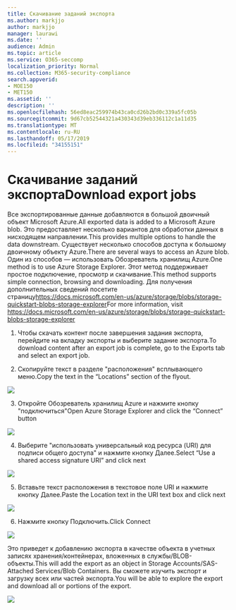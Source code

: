 ```yaml
---
title: Скачивание заданий экспорта
ms.author: markjjo
author: markjjo
manager: laurawi
ms.date: ''
audience: Admin
ms.topic: article
ms.service: O365-seccomp
localization_priority: Normal
ms.collection: M365-security-compliance
search.appverid:
- MOE150
- MET150
ms.assetid: ''
description: ''
ms.openlocfilehash: 56ed8eac259974b43ca0cd26b2bd0c339a5fc05b
ms.sourcegitcommit: 9d67cb52544321a430343d39eb336112c1a11d35
ms.translationtype: MT
ms.contentlocale: ru-RU
ms.lasthandoff: 05/17/2019
ms.locfileid: "34155151"
---
```

# <a name="download-export-jobs"></a><span data-ttu-id="c2b40-102">Скачивание заданий экспорта</span><span class="sxs-lookup"><span data-stu-id="c2b40-102">Download export jobs</span></span>

<span data-ttu-id="c2b40-103">Все экспортированные данные добавляются в большой двоичный объект Microsoft Azure.</span><span class="sxs-lookup"><span data-stu-id="c2b40-103">All exported data is added to a Microsoft Azure blob.</span></span> <span data-ttu-id="c2b40-104">Это предоставляет несколько вариантов для обработки данных в нисходящем направлении.</span><span class="sxs-lookup"><span data-stu-id="c2b40-104">This provides multiple options to handle the data downstream.</span></span> <span data-ttu-id="c2b40-105">Существует несколько способов доступа к большому двоичному объекту Azure.</span><span class="sxs-lookup"><span data-stu-id="c2b40-105">There are several ways to access an Azure blob.</span></span> <span data-ttu-id="c2b40-106">Один из способов — использовать Обозреватель хранилищ Azure.</span><span class="sxs-lookup"><span data-stu-id="c2b40-106">One method is to use Azure Storage Explorer.</span></span> <span data-ttu-id="c2b40-107">Этот метод поддерживает простое подключение, просмотр и скачивание.</span><span class="sxs-lookup"><span data-stu-id="c2b40-107">This method supports simple connection, browsing and downloading.</span></span> <span data-ttu-id="c2b40-108">Для получения дополнительных сведений посетите страницу<https://docs.microsoft.com/en-us/azure/storage/blobs/storage-quickstart-blobs-storage-explorer></span><span class="sxs-lookup"><span data-stu-id="c2b40-108">For more information, visit <https://docs.microsoft.com/en-us/azure/storage/blobs/storage-quickstart-blobs-storage-explorer></span></span>

1.  <span data-ttu-id="c2b40-109">Чтобы скачать контент после завершения задания экспорта, перейдите на вкладку экспорты и выберите задание экспорта.</span><span class="sxs-lookup"><span data-stu-id="c2b40-109">To download content after an export job is complete, go to the Exports tab and select an export job.</span></span>

2.  <span data-ttu-id="c2b40-110">Скопируйте текст в разделе "расположения" всплывающего меню.</span><span class="sxs-lookup"><span data-stu-id="c2b40-110">Copy the text in the “Locations” section of the flyout.</span></span>

![](../media/eDiscoExportJob.png)

3.  <span data-ttu-id="c2b40-111">Откройте Обозреватель хранилищ Azure и нажмите кнопку "подключиться"</span><span class="sxs-lookup"><span data-stu-id="c2b40-111">Open Azure Storage Explorer and click the “Connect” button</span></span>

![](../media/AzureStorageConnect.png)

4.  <span data-ttu-id="c2b40-112">Выберите "использовать универсальный код ресурса (URI) для подписи общего доступа" и нажмите кнопку Далее.</span><span class="sxs-lookup"><span data-stu-id="c2b40-112">Select “Use a shared access signature URI” and click next</span></span>

![](../media/AzureStorageConnect2.png)

5.  <span data-ttu-id="c2b40-113">Вставьте текст расположения в текстовое поле URI и нажмите кнопку Далее.</span><span class="sxs-lookup"><span data-stu-id="c2b40-113">Paste the Location text in the URI text box and click next</span></span>

![](../media/AzureStorageConnect3.png)

6.  <span data-ttu-id="c2b40-114">Нажмите кнопку Подключить.</span><span class="sxs-lookup"><span data-stu-id="c2b40-114">Click Connect</span></span>

![](../media/AzureStorageConnect4.png)

<span data-ttu-id="c2b40-115">Это приведет к добавлению экспорта в качестве объекта в учетных записях хранения/контейнерах, вложенных в службы/BLOB-объекты.</span><span class="sxs-lookup"><span data-stu-id="c2b40-115">This will add the export as an object in Storage Accounts/SAS-Attached Services/Blob Containers.</span></span> <span data-ttu-id="c2b40-116">Вы сможете изучить экспорт и загрузку всех или частей экспорта.</span><span class="sxs-lookup"><span data-stu-id="c2b40-116">You will be able to explore the export and download all or portions of the export.</span></span>

![](../media/AzureStorageConnect5.png)